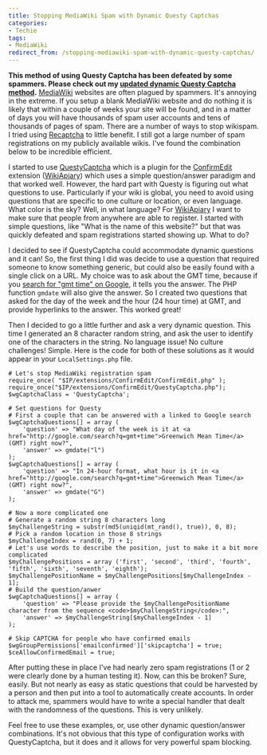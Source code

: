 ```yaml
---
title: Stopping MediaWiki Spam with Dynamic Questy Captchas
categories:
- Techie
tags:
- MediaWiki
redirect_from: /stopping-mediawiki-spam-with-dynamic-questy-captchas/
---
```


**This method of using Questy Captcha has been defeated by some spammers. Please check out my [updated dynamic Questy Captcha method](/thingelstad/updated-dynamic-questy-captchas).**
[MediaWiki](http://www.mediawiki.org/) websites are often plagued by spammers. It's annoying in the extreme. If you setup a blank MediaWiki website and do nothing it is likely that within a couple of weeks your site will be found, and in a matter of days you will have thousands of spam user accounts and tens of thousands of pages of spam. There are a number of ways to stop wikispam. I tried using [Recaptcha](http://recaptcha.com) to little benefit. I still got a large number of spam registrations on my publicly available wikis. I've found the combination below to be incredible efficient.

<!-- more -->

I started to use [QuestyCaptcha](http://www.mediawiki.org/wiki/Extension:QuestyCaptcha) which is a plugin for the [ConfirmEdit](http://www.mediawiki.org/wiki/Extension:ConfirmEdit) extension ([WikiApiary](http://wikiapiary.com/wiki/Extension:ConfirmEdit)) which uses a simple question/answer paradigm and that worked well. However, the hard part with Questy is figuring out what questions to use. Particularly if your wiki is global, you need to avoid using questions that are specific to one culture or location, or even language. What color is the sky? Well, in what language? For [WikiApiary](http://wikiapiary.com/) I want to make sure that people from anywhere are able to register. I started with simple questions, like "What is the name of this website?" but that was quickly defeated and spam registrations started showing up. What to do?

I decided to see if QuestyCaptcha could accommodate dynamic questions and it can! So, the first thing I did was decide to use a question that required someone to know something generic, but could also be easily found with a single click on a URL. My choice was to ask about the GMT time, because if you [search for "gmt time" on Google](https://www.google.com/search?q=gmt+time), it tells you the answer. The PHP function `gmdate` will also give the answer. So I created two questions that asked for the day of the week and the hour (24 hour time) at GMT, and provide hyperlinks to the answer. This worked great!

Then I decided to go a little further and ask a very dynamic question. This time I generated an 8 character random string, and ask the user to identify one of the characters in the string. No language issue! No culture challenges! Simple. Here is the code for both of these solutions as it would appear in your `LocalSettings.php` file.



    
    # Let's stop MediaWiki registration spam
    require_once( "$IP/extensions/ConfirmEdit/ConfirmEdit.php" );
    require_once("$IP/extensions/ConfirmEdit/QuestyCaptcha.php");
    $wgCaptchaClass = 'QuestyCaptcha';
    
    # Set questions for Questy
    # First a couple that can be answered with a linked to Google search
    $wgCaptchaQuestions[] = array (
        'question' => "What day of the week is it at <a href="http://google.com/search?q=gmt+time">Greenwich Mean Time</a> (GMT) right now?",
        'answer' => gmdate("l")
    );
    $wgCaptchaQuestions[] = array (
        'question' => "In 24-hour format, what hour is it in <a href="http://google.com/search?q=gmt+time">Greenwich Mean Time</a> (GMT) right now?",
        'answer' => gmdate("G")
    );
    
    # Now a more complicated one
    # Generate a random string 8 characters long
    $myChallengeString = substr(md5(uniqid(mt_rand(), true)), 0, 8);
    # Pick a random location in those 8 strings
    $myChallengeIndex = rand(0, 7) + 1;
    # Let's use words to describe the position, just to make it a bit more complicated
    $myChallengePositions = array ('first', 'second', 'third', 'fourth', 'fifth', 'sixth', 'seventh', 'eighth');
    $myChallengePositionName = $myChallengePositions[$myChallengeIndex - 1];
    # Build the question/anwer
    $wgCaptchaQuestions[] = array (
        'question' => "Please provide the $myChallengePositionName character from the sequence <code>$myChallengeString</code>:",
        'answer' => $myChallengeString[$myChallengeIndex - 1]
    );
    
    # Skip CAPTCHA for people who have confirmed emails
    $wgGroupPermissions['emailconfirmed']['skipcaptcha'] = true;
    $ceAllowConfirmedEmail = true;
    

After putting these in place I've had nearly zero spam registrations (1 or 2 were clearly done by a human testing it). Now, can this be broken? Sure, easily. But not nearly as easy as static questions that could be harvested by a person and then put into a tool to automatically create accounts. In order to attack me, spammers would have to write a special handler that dealt with the randomness of the questions. This is very unlikely.

Feel free to use these examples, or, use other dynamic question/answer combinations. It's not obvious that this type of configuration works with QuestyCaptcha, but it does and it allows for very powerful spam blocking.

